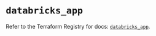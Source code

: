 # `databricks_app`

Refer to the Terraform Registry for docs: [`databricks_app`](https://registry.terraform.io/providers/databricks/databricks/1.63.0/docs/resources/app).
